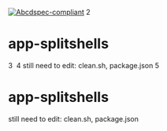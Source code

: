 [![Abcdspec-compliant](https://img.shields.io/badge/ABCD_Spec-v1.0-green.svg)](https://github.com/soichih/abcd-spec)​
2
# app-splitshells
3
​
4
still need to edit: clean.sh, package.json
5


# app-splitshells

still need to edit: clean.sh, package.json
